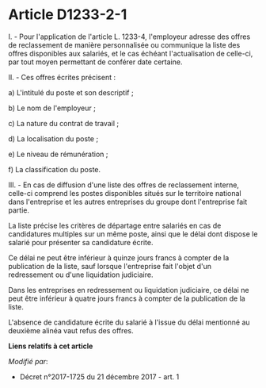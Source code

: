 # Article D1233-2-1

I. - Pour l'application de l'article L. 1233-4, l'employeur adresse des offres de reclassement de manière personnalisée ou
communique la liste des offres disponibles aux salariés, et le cas échéant l'actualisation de celle-ci, par tout moyen
permettant de conférer date certaine.

II. - Ces offres écrites précisent :

a) L'intitulé du poste et son descriptif ;

b) Le nom de l'employeur ;

c) La nature du contrat de travail ;

d) La localisation du poste ;

e) Le niveau de rémunération ;

f) La classification du poste.

III. - En cas de diffusion d'une liste des offres de reclassement interne, celle-ci comprend les postes disponibles situés
sur le territoire national dans l'entreprise et les autres entreprises du groupe dont l'entreprise fait partie.

La liste précise les critères de départage entre salariés en cas de candidatures multiples sur un même poste, ainsi que le
délai dont dispose le salarié pour présenter sa candidature écrite.

Ce délai ne peut être inférieur à quinze jours francs à compter de la publication de la liste, sauf lorsque l'entreprise fait
l'objet d'un redressement ou d'une liquidation judiciaire.

Dans les entreprises en redressement ou liquidation judiciaire, ce délai ne peut être inférieur à quatre jours francs à
compter de la publication de la liste.

L'absence de candidature écrite du salarié à l'issue du délai mentionné au deuxième alinéa vaut refus des offres.

**Liens relatifs à cet article**

_Modifié par_:

  - Décret n°2017-1725 du 21 décembre 2017 - art. 1
